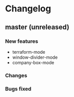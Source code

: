 # Changelog

## master (unreleased)

### New features

* terraform-mode
* window-divider-mode
* company-box-mode

### Changes

### Bugs fixed
